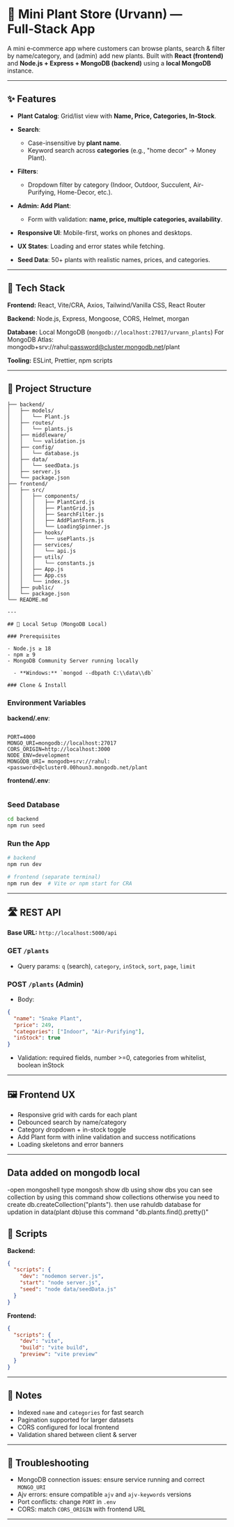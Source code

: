 # 🌿 Mini Plant Store (Urvann) — Full‑Stack App

A mini e‑commerce app where customers can browse plants, search & filter by name/category, and (admin) add new plants. Built with **React (frontend)** and **Node.js + Express + MongoDB (backend)** using a **local MongoDB** instance.

---

## ✨ Features

- **Plant Catalog**: Grid/list view with **Name, Price, Categories, In-Stock**.
- **Search**:

  - Case-insensitive by **plant name**.
  - Keyword search across **categories** (e.g., "home decor" → Money Plant).

- **Filters**:

  - Dropdown filter by category (Indoor, Outdoor, Succulent, Air-Purifying, Home-Decor, etc.).

- **Admin: Add Plant**:

  - Form with validation: **name, price, multiple categories, availability**.

- **Responsive UI**: Mobile-first, works on phones and desktops.
- **UX States**: Loading and error states while fetching.
- **Seed Data**: 50+ plants with realistic names, prices, and categories.

---

## 🧱 Tech Stack

**Frontend:** React, Vite/CRA, Axios, Tailwind/Vanilla CSS, React Router

**Backend:** Node.js, Express, Mongoose, CORS, Helmet, morgan

**Database:** Local MongoDB (`mongodb://localhost:27017/urvann_plants`)
For MongoDB Atlas: mongodb+srv://rahul:password@cluster.mongodb.net/plant

**Tooling:** ESLint, Prettier, npm scripts

---

## 📁 Project Structure

```Mini-plant-store/
├── backend/
│   ├── models/
│   │   └── Plant.js
│   ├── routes/
│   │   └── plants.js
│   ├── middleware/
│   │   └── validation.js
│   ├── config/
│   │   └── database.js
│   ├── data/
│   │   └── seedData.js
│   ├── server.js
│   └── package.json
├── frontend/
│   ├── src/
│   │   ├── components/
│   │   │   ├── PlantCard.js
│   │   │   ├── PlantGrid.js
│   │   │   ├── SearchFilter.js
│   │   │   ├── AddPlantForm.js
│   │   │   └── LoadingSpinner.js
│   │   ├── hooks/
│   │   │   └── usePlants.js
│   │   ├── services/
│   │   │   └── api.js
│   │   ├── utils/
│   │   │   └── constants.js
│   │   ├── App.js
│   │   ├── App.css
│   │   └── index.js
│   ├── public/
│   └── package.json
└── README.md

---

## 🔧 Local Setup (MongoDB Local)

### Prerequisites

- Node.js ≥ 18
- npm ≥ 9
- MongoDB Community Server running locally

  - **Windows:** `mongod --dbpath C:\\data\\db`

### Clone & Install

```

### Environment Variables

**backend/.env**:

```

PORT=4000
MONGO_URI=mongodb://localhost:27017
CORS_ORIGIN=http://localhost:3000
NODE_ENV=development
MONGODB_URI= mongodb+srv://rahul:<password>@cluster0.00houn3.mongodb.net/plant

```

**frontend/.env**:

```

```

### Seed Database

```bash
cd backend
npm run seed
```

### Run the App

```bash
# backend
npm run dev

# frontend (separate terminal)
npm run dev  # Vite or npm start for CRA
```

---

## 🛣️ REST API

**Base URL:** `http://localhost:5000/api`

### GET `/plants`

- Query params: `q` (search), `category`, `inStock`, `sort`, `page`, `limit`

### POST `/plants` (Admin)

- Body:

```json
{
  "name": "Snake Plant",
  "price": 249,
  "categories": ["Indoor", "Air-Purifying"],
  "inStock": true
}
```

- Validation: required fields, number >=0, categories from whitelist, boolean inStock

---

## 🖼️ Frontend UX

- Responsive grid with cards for each plant
- Debounced search by name/category
- Category dropdown + in-stock toggle
- Add Plant form with inline validation and success notifications
- Loading skeletons and error banners

---

## Data added on mongodb local

-open mongoshell type mongosh
show db using show dbs
you can see collection by using this command show collections otherwise you need to create db.createCollection("plants").
then use rahuldb database
for updation in data(plant db)use this command "db.plants.find().pretty()"

## 🚀 Scripts

**Backend:**

```json
{
  "scripts": {
    "dev": "nodemon server.js",
    "start": "node server.js",
    "seed": "node data/seedData.js"
  }
}
```

**Frontend:**

```json
{
  "scripts": {
    "dev": "vite",
    "build": "vite build",
    "preview": "vite preview"
  }
}
```

---

## 🧠 Notes

- Indexed `name` and `categories` for fast search
- Pagination supported for larger datasets
- CORS configured for local frontend
- Validation shared between client & server

---

## 🧰 Troubleshooting

- MongoDB connection issues: ensure service running and correct `MONGO_URI`
- Ajv errors: ensure compatible `ajv` and `ajv-keywords` versions
- Port conflicts: change `PORT` in `.env`
- CORS: match `CORS_ORIGIN` with frontend URL

---
